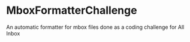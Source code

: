 # MboxFormatterChallenge
An automatic formatter for mbox files done as a coding challenge for All Inbox
